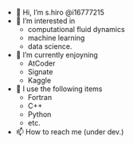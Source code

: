 - 👋 Hi, I’m s.hiro @i16777215
- 👀 I’m interested in 
  - computational fluid dynamics
  - machine learning
  - data science.
- 🌱 I’m currently enjoyning
  - AtCoder
  - Signate
  - Kaggle
- 💞️ I use the following items
  - Fortran
  - C++
  - Python
  - etc.
- 📫 How to reach me (under dev.)

<!---
i16777215/i16777215 is a ✨ special ✨ repository because its `README.md` (this file) appears on your GitHub profile.
You can click the Preview link to take a look at your changes.
--->
